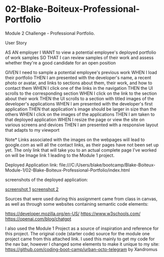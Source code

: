 # 02-Blake-Boiteux-Professional-Portfolio
Module 2 Challenge - Professional Portfolio.

User Story

AS AN employer
I WANT to view a potential employee's deployed portfolio of work samples
SO THAT I can review samples of their work and assess whether they're a good candidate for an open position

GIVEN I need to sample a potential employee's previous work
WHEN I load their portfolio
THEN I am presented with the developer's name, a recent photo or avatar, and links to sections about them, their work, and how to contact them
WHEN I click one of the links in the navigation
THEN the UI scrolls to the corresponding section
WHEN I click on the link to the section about their work
THEN the UI scrolls to a section with titled images of the developer's applications
WHEN I am presented with the developer's first application
THEN that application's image should be larger in size than the others
WHEN I click on the images of the applications
THEN I am taken to that deployed application
WHEN I resize the page or view the site on various screens and devices
THEN I am presented with a responsive layout that adapts to my viewport

Note* Links associated with the images on the webpages will lead to google.com as will all the contact links, as their pages have not been set up yet. The only link that will take you to an actual complete page I've worked on will be Image link 1 leading to the Module 1 project.

Deployed Application link: file:///C:/Users/blake/bootcamp/Blake-Boiteux-Module-1/02-Blake-Boiteux-Professional-Portfolio/index.html


screenshots of the deployed application:

[screenshot 1](Screenshot1.png)
[screenshot 2](Screenshot2.png)

Sources that were used during this assignment came from class in canvas, as well as through some websites containing semantic code elements:

https://developer.mozilla.org/en-US/
https://www.w3schools.com/
https://openai.com/blog/chatgpt

I also used the Module 1 Project as a source of inspiration and reference for this project. The original code (starter code) source for the module one project came from this attached link. I used this mainly to get my code for the nav bar, however I changed some elements to make it unique to my site: https://github.com/coding-boot-camp/urban-octo-telegram by Xandromus